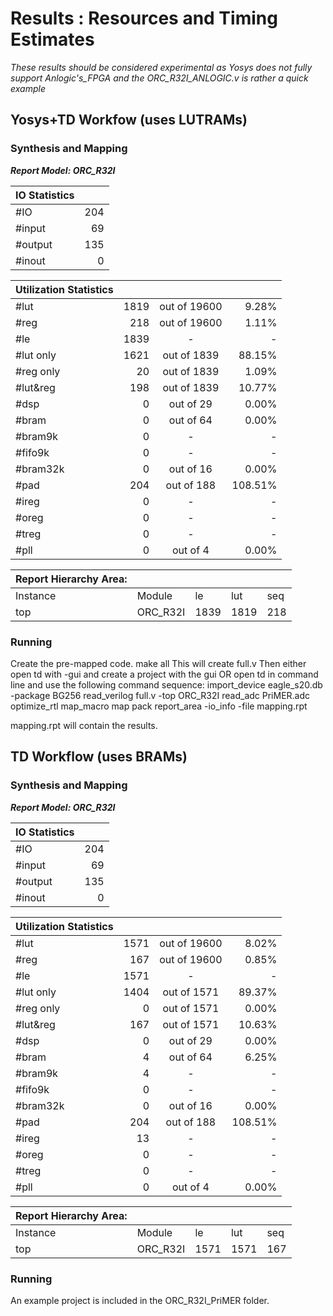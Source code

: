 # Results : Resources and Timing Estimates
_These results should be considered experimental as Yosys does not fully support Anlogic's_FPGA and the ORC_R32I_ANLOGIC.v is rather a quick example_

## Yosys+TD Workfow (uses LUTRAMs)
### Synthesis and Mapping

***Report Model: ORC_R32I***

| IO Statistics |           |
| :------------ | --------: |
| #IO           |       204 |
|   #input      |        69 |
|   #output     |       135 |
|   #inout      |         0 |


|Utilization Statistics|     |                  |       |
| :------------------ | ---: | :--------------: | ----: |
| #lut                | 1819 |   out of  19600  |  9.28%|
| #reg                |  218 |   out of  19600  |  1.11%|
| #le                 | 1839 |          -       |     - |
|   #lut only         | 1621 |   out of   1839  | 88.15%|
|   #reg only         |   20 |   out of   1839  |  1.09%|
|   #lut&reg          |  198 |   out of   1839  | 10.77%|
| #dsp                |    0 |   out of     29  |  0.00%|
| #bram               |    0 |   out of     64  |  0.00%|
|   #bram9k           |    0 |        -         |  -    |
|   #fifo9k           |    0 |        -         |   -   |
| #bram32k            |    0 |   out of     16  |  0.00%|
| #pad                |  204 |   out of    188  |108.51%|
|   #ireg             |    0 |        -         |   -   |
|   #oreg             |    0 |        -         |   -   |
|   #treg             |    0 |        -         |   -   |
| #pll                |    0 |   out of      4  |  0.00%|

               

|Report Hierarchy Area: |  | | | |
:-------- | :-------- | :---- |:------| :---- |
| Instance | Module   | le    | lut   | seq   |
| top      | ORC_R32I | 1839  | 1819  | 218   |


### Running

Create the pre-mapped code.
    make all
This will create full.v
Then either open td with -gui and create a project with the gui OR open td in command line and use the following command sequence:
    import_device eagle_s20.db -package BG256
    read_verilog full.v -top ORC_R32I
    read_adc PriMER.adc
    optimize_rtl
    map_macro
    map
    pack
    report_area -io_info -file mapping.rpt 

mapping.rpt will contain the results.

## TD Workflow (uses BRAMs)

### Synthesis and Mapping

***Report Model: ORC_R32I***

| IO Statistics |           |
| :------------ | --------: |
| #IO           |       204 |
|   #input      |        69 |
|   #output     |       135 |
|   #inout      |         0 |


|Utilization Statistics|     |                  |       |
| :------------------ | ---: | :--------------: | ----: |
| #lut                | 1571 |   out of  19600  | 8.02% |
| #reg                |  167 |   out of  19600  | 0.85% |
| #le                 | 1571 |        -         |  -    |
|   #lut only         | 1404 |   out of   1571  | 89.37% |
|   #reg only         |    0 |   out of   1571  |  0.00% |
|   #lut&reg          |  167 |   out of   1571  | 10.63% |
| #dsp                |    0 |   out of     29  |  0.00% |
| #bram               |    4 |   out of     64  |  6.25% |
|   #bram9k           |    4 |        -         |  -    |
|   #fifo9k           |    0 |        -         |  -    |
| #bram32k            |    0 |   out of     16 |   0.00% |
| #pad                |  204 |   out of    188 | 108.51% |
|   #ireg             |   13 |        -         |  -    |
|   #oreg             |    0 |        -         |  -    |
|   #treg             |    0 |        -         |  -    |
| #pll                |    0 |   out of      4  |  0.00% |


| Report Hierarchy Area: |  | |      |      |
| :-------- | :------ | :---- |:-----| :--- |
| Instance  |Module   | le    | lut  | seq  |
| top       |ORC_R32I | 1571  | 1571 | 167  |


### Running

An example project is included in the ORC_R32I_PriMER folder.